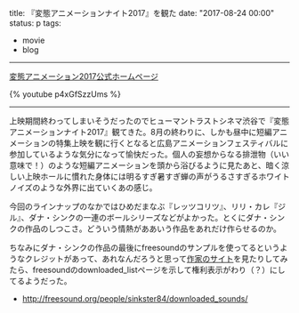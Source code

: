 title: 『変態アニメーションナイト2017』を観た
date: "2017-08-24 00:00"
status: p
tags:
- movie
- blog
---

[変態アニメーション2017公式ホームページ](http://newdeer.net/hentai2017/)

{% youtube p4xGfSzzUms %}

---

上映期間終わってしまいそうだったのでヒューマントラストシネマ渋谷で『変態アニメーションナイト2017』観てきた。8月の終わりに、しかも昼中に短編アニメーションの特集上映を観に行くとなると広島アニメーションフェスティバルに参加しているような気分になって愉快だった。個人の妄想からなる排泄物（いい意味で！）のような短編アニメーションを頭から浴びるように見たあと、暗く涼しい上映ホールに慣れた身体には明るすぎ暑すぎ蝉の声がうるさすぎるホワイトノイズのような外界に出ていくあの感じ。

今回のラインナップのなかではひめだまなぶ『レッツコリツ』、リリ・カレ『ジル』、ダナ・シンクの一連のボールシリーズなどがよかった。とくにダナ・シンクの作品のしつこさ。どういう情熱がああいう作品をあれだけ作らせるのか。

ちなみにダナ・シンクの作品の最後にfreesoundのサンプルを使ってるというようなクレジットがあって、あれなんだろうと思って[作家のサイト](http://danasink.com/)を見たりしてみたら、freesoundのdownloaded_listページを示して権利表示がわり（？）にしてるようだった。

- http://freesound.org/people/sinkster84/downloaded_sounds/
